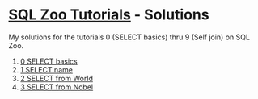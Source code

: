 # [SQL Zoo Tutorials](https://sqlzoo.net/wiki/SQL_Tutorial) - Solutions

My solutions for the tutorials 0 (SELECT basics) thru 9 (Self join) on SQL Zoo.

1. [0 SELECT basics](solutions/0-select-basics.md)
1. [1 SELECT name](solutions/1-select-name.md)
1. [2 SELECT from World](solutions/2-select-from-world.md)
1. [3 SELECT from Nobel](solutions/3-select-from-nobel.md)
<!--
1. [4 SELECT within SELECT](solutions/4-select-within-select.md)
1. [5 SUM and COUNT](solutions/5-sum-and-count.md)
1. [6 JOIN](solutions/6-join.md)
1. [7 More JOIN operations](solutions/7-more-join-operations.md)
1. [8 Using Null](solutions/8-using-null.md)
1. [8+ Numeric Examples](solutions/8-plus-numeric-examples.md)
1. [9- Window function](solutions/9-minus-window-function.md)
1. [9+ COVID 19](solutions/9-plus-covid-19.md)
1. [9 Self join](solutions/9-self-join.md)
-->
